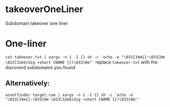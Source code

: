 # takeoverOneLiner
Subdomain takeover one liner
# One-liner
`cat takeover.txt | xargs -n 1 -I {} sh -c 'echo -e "\033[34m{}:\033[0m \033[32m$(dig +short CNAME {})\033[0m"'`
replace `takeover.txt` with the discoverd subdomains you found
## Alternatively:
`assetfinder target.com | xargs -n 1 -I {} sh -c 'echo -e "\033[34m{}:\033[0m \033[32m$(dig +short CNAME {})\033[0m"'`
